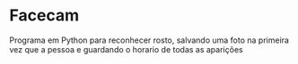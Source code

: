 # Facecam

Programa em Python para reconhecer rosto, salvando uma foto na primeira vez que a pessoa e guardando o horario de todas as aparições
